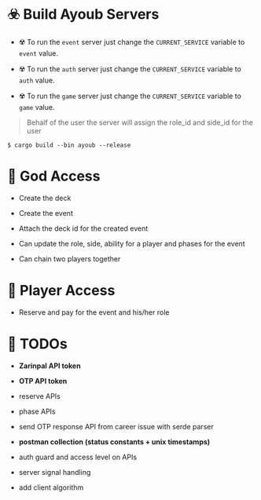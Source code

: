 # ☣️ Build Ayoub Servers

* ☢️ To run the `event` server just change the `CURRENT_SERVICE` variable to `event` value.

* ☢️ To run the `auth` server just change the `CURRENT_SERVICE` variable to `auth` value.

* ☢️ To run the `game` server just change the `CURRENT_SERVICE` variable to `game` value.

> Behalf of the user the server will assign the role_id and side_id for the user

```console
$ cargo build --bin ayoub --release
```

# 🧿 God Access

* Create the deck

* Create the event

* Attach the deck id for the created event

* Can update the role, side, ability for a player and phases for the event

* Can chain two players together

# 🎎 Player Access

* Reserve and pay for the event and his/her role

# 📌 TODOs

* **Zarinpal API token**

* **OTP API token**

* reserve APIs

* phase APIs

* send OTP response API from career issue with serde parser 

* **postman collection (status constants + unix timestamps)** 

* auth guard and access level on APIs

* server signal handling 

* add client algorithm

